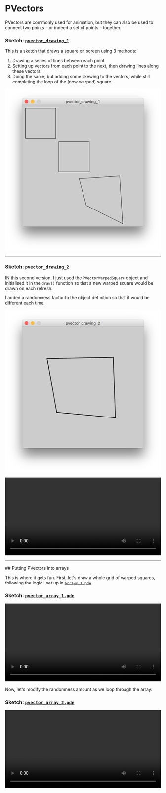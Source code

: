 # PVectors

PVectors are commonly used for animation, but they can also be used to connect two points – or indeed a set of points – together.


### Sketch: [`pvector_drawing_1`](pvector_drawing_1/pvector_drawing_1.pde)

This is a sketch that draws a square on screen using 3 methods:
1. Drawing a series of lines between each point
2. Setting up vectors from each point to the next, then drawing lines along these vectors
3. Doing the same, but adding some skewing to the vectors, while still completing the loop of the (now warped) square.


![](pvector_drawing_1.png)

<hr/>

  
### Sketch: [`pvector_drawing_2`](pvector_drawing_2/pvector_drawing_2.pde)

IN this second version, I just used the `PVectorWarpedSquare` object and initialised it in the `draw()` function so that a new warped square would be drawn on each refresh.

I added a randomness factor to the object definition so that it would be different each time.


![](pvector_drawing_2.png)


<video width="100%" src="pvector_drawing_2_animation.mov" controls="" preload="" loop="loop"></video>

<hr/>

## Putting PVectors into arrays

This is where it gets fun. First, let's draw a whole grid of warped squares, following the logic I set up in [`arrays_1.pde`](arrays_1/arrays_1.pde).

### Sketch: [`pvector_array_1.pde`](pvector_array_1/pvector_array_1.pde)

<video width="100%" src="pvector_array_1_animation.mov" controls="" preload="" loop="loop"></video>

Now, let's modify the randomness amount as we loop through the array:

### Sketch: [`pvector_array_2.pde`](pvector_array_2/pvector_array_2.pde)

<video width="100%" src="pvector_array_2_animation.mov" controls="" preload="" loop="loop"></video>


